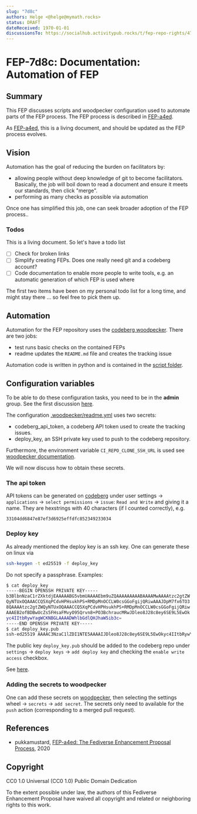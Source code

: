 ```yaml
---
slug: "7d8c"
authors: Helge <@helge@mymath.rocks>
status: DRAFT
dateReceived: 1970-01-01
discussionsTo: https://socialhub.activitypub.rocks/t/fep-repo-rights/4797/3
---
```

# FEP-7d8c: Documentation: Automation of FEP

## Summary

This FEP discusses scripts and woodpecker configuration used to automate parts of the FEP process. The FEP process is described in [FEP-a4ed][a4ed].

As [FEP-a4ed][a4ed], this is a living document, and should be updated as the FEP process evolves.

## Vision

Automation has the goal of reducing the burden on facilitators by:

- allowing people without deep knowledge of git to become facilitators. Basically, the job will boil down to read a document and ensure it meets our standards, then click "merge".
- performing as many checks as possible via automation

Once one has simplified this job, one can seek broader adoption of the FEP process..

### Todos

This is a living document. So let's have a todo list

- [ ] Check for broken links
- [ ] Simplify creating FEPs. Does one really need git and a codeberg account?
- [ ] Code documentation to enable more people to write tools, e.g. an automatic generation of which FEP is used where

The first two items have been on my personal todo list for a long time, and might stay there ... so feel free to pick them up.

## Automation

Automation for the FEP repository uses the [codeberg woodpecker](https://ci.codeberg.org). There are two jobs:

- test runs basic checks on the contained FEPs
- readme updates the `README.md` file and creates the tracking issue

Automation code is written in python and is contained in the [script folder](https://codeberg.org/fediverse/fep/src/branch/main/scripts).

## Configuration variables

To be able to do these configuration tasks, you need to be in the __admin__ group. See the
first discussion [here](https://socialhub.activitypub.rocks/t/fep-repo-rights/4797/2).

The configuration [.woodpecker/readme.yml](https://codeberg.org/fediverse/fep/src/branch/main/.woodpecker/woodpecker.yml) uses two secrets:

- codeberg_api_token, a codeberg API token used to create the tracking issues.
- deploy_key, an SSH private key used to push to the codeberg repository.

Furthermore, the environment variable `CI_REPO_CLONE_SSH_URL` is used see [woodpecker documentation](https://woodpecker-ci.org/docs/usage/environment).

We will now discuss how to obtain these secrets.

### The api token

API tokens can be generated on [codeberg](https://codeberg.org/user/settings) under user settings -> `applications` -> `select permissions` -> `issue`: `Read and Write` and giving it a name. They are hexstrings with 40 characters (if I counted correctly), e.g.

```text
33104dd6847e87ef3d6925effdfc852349233034
```

### Deploy key

As already mentioned the deploy key is an ssh key. One can generate these on linux via

```bash
ssh-keygen -t ed25519 -f deploy_key
```

Do not specify a passphrase. Examples:

``` bash
$ cat deploy_key
-----BEGIN OPENSSH PRIVATE KEY-----
b3BlbnNzaC1rZXktdjEAAAAABG5vbmUAAAAEbm9uZQAAAAAAAAABAAAAMwAAAAtzc2gtZW
QyNTUxOQAAACCQ5XqPCdvHPHsukhPS+RMDpMnOCCLW0csGGoFgijQRiwAAAJDpM7fx6TO3
8QAAAAtzc2gtZWQyNTUxOQAAACCQ5XqPCdvHPHsukhPS+RMDpMnOCCLW0csGGoFgijQRiw
AAAEB2ofBDBwUcZs5FHsaFMvyO95Qrvn8+PO3BchraucMRwJDleo8J28c8ey6SE9L5EwOk
yc4IItbRywYagWCKNBGLAAAADWhlbGdlQHJhaW5ib3c=
-----END OPENSSH PRIVATE KEY-----
$ cat deploy_key.pub
ssh-ed25519 AAAAC3NzaC1lZDI1NTE5AAAAIJDleo8J28c8ey6SE9L5EwOkyc4IItbRywYagWCKNBGL helge@rainbow
```

The public key `deploy_key.pub` should be added to the codeberg repo under `settings` -> `deploy keys` -> `add deploy key` and checking the `enable write access` checkbox.

See [here](https://codeberg.org/fediverse/fep/settings/keys).

### Adding the secrets to woodpecker

One can add these secrets on [woodpecker](https://ci.codeberg.org/repos/12388), then selecting the settings wheel -> `secrets` -> `add secret`. The secrets only need to available for the `push` action (corresponding to a merged pull request).

## References

- pukkamustard, [FEP-a4ed: The Fediverse Enhancement Proposal Process][a4ed], 2020

[a4ed]: https://codeberg.org/fediverse/fep/src/branch/main/fep/a4ed/fep-a4ed.md

## Copyright

CC0 1.0 Universal (CC0 1.0) Public Domain Dedication

To the extent possible under law, the authors of this Fediverse Enhancement Proposal have waived all copyright and related or neighboring rights to this work.

